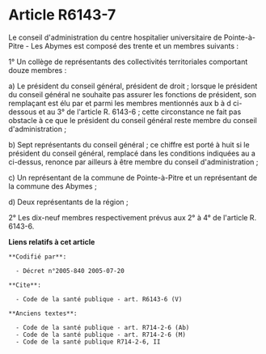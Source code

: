 # Article R6143-7

Le conseil d'administration du centre hospitalier universitaire de Pointe-à-Pitre - Les Abymes est composé des trente et un
membres suivants :

1° Un collège de représentants des collectivités territoriales comportant douze membres :

a) Le président du conseil général, président de droit ; lorsque le président du conseil général ne souhaite pas assurer les
fonctions de président, son remplaçant est élu par et parmi les membres mentionnés aux b à d ci-dessous et au 3° de l'article
R. 6143-6 ; cette circonstance ne fait pas obstacle à ce que le président du conseil général reste membre du conseil
d'administration ;

b) Sept représentants du conseil général ; ce chiffre est porté à huit si le président du conseil général, remplacé dans les
conditions indiquées au a ci-dessus, renonce par ailleurs à être membre du conseil d'administration ;

c) Un représentant de la commune de Pointe-à-Pitre et un représentant de la commune des Abymes ;

d) Deux représentants de la région ;

2° Les dix-neuf membres respectivement prévus aux 2° à 4° de l'article R. 6143-6.

**Liens relatifs à cet article**

	**Codifié par**:

	  - Décret n°2005-840 2005-07-20

	**Cite**:

	  - Code de la santé publique - art. R6143-6 (V)

	**Anciens textes**:

	  - Code de la santé publique - art. R714-2-6 (Ab)
	  - Code de la santé publique - art. R714-2-6 (M)
	  - Code de la santé publique R714-2-6, II
